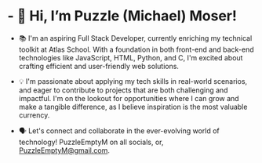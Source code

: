 # - 👋 Hi, I’m Puzzle (Michael) Moser!

- 📚 I'm an aspiring Full Stack Developer, currently enriching my technical toolkit at Atlas School. With a foundation in both front-end and back-end technologies like JavaScript, HTML, Python, and C, I'm excited about crafting efficient and user-friendly web solutions.

- 💡 I'm passionate about applying my tech skills in real-world scenarios, and eager to contribute to projects that are both challenging and impactful. I'm on the lookout for opportunities where I can grow and make a tangible difference, as I believe inspiration is the most valuable currency.

- 🗣 Let's connect and collaborate in the ever-evolving world of technology!
PuzzleEmptyM on all socials, or, PuzzleEmptyM@gmail.com.
<!---
PuzzleEmptyM/PuzzleEmptyM is a ✨ special ✨ repository because its `README.md` (this file) appears on your GitHub profile.
You can click the Preview link to take a look at your changes.
--->
